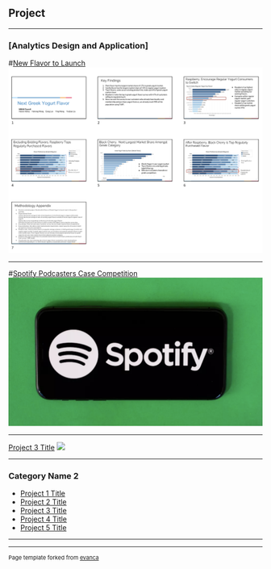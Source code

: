 ##  Project

---

### [Analytics Design and Application]  

#[New Flavor to Launch](/sample_page)
<img src="images/Screen Shot 2020-02-15 at 02.22.00.png?raw=true"/>

---
#[Spotify Podcasters Case Competition](/pdf/sample_presentation.pdf)
<img src="images/spotifylogo.png?raw=true"/>

---
[Project 3 Title](http://example.com/)
<img src="images/dummy_thumbnail.jpg?raw=true"/>

---

### Category Name 2

- [Project 1 Title](http://example.com/)
- [Project 2 Title](http://example.com/)
- [Project 3 Title](http://example.com/)
- [Project 4 Title](http://example.com/)
- [Project 5 Title](http://example.com/)

---




---
<p style="font-size:11px">Page template forked from <a href="https://github.com/evanca/quick-portfolio">evanca</a></p>
<!-- Remove above link if you don't want to attibute -->
